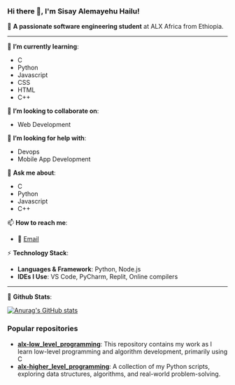 ### Hi there 👋, I'm Sisay Alemayehu Hailu!

🚀 **A passionate software engineering student** at ALX Africa from Ethiopia.

---

🌱 **I’m currently learning**: 
- C
- Python
- Javascript
- CSS
- HTML
- C++

👯 **I’m looking to collaborate on**: 
- Web Development

🤔 **I’m looking for help with**: 
- Devops
- Mobile App Development

💬 **Ask me about**: 
- C
- Python
- Javascript
- C++

📫 **How to reach me**: 
- 📧 [Email](mailto:nattthy954@gmail.com)

⚡ **Technology Stack**:
- **Languages & Framework**: Python, Node.js
- **IDEs I Use**: VS Code, PyCharm, Replit, Online compilers

---

📃 **Github Stats**:

[![Anurag's GitHub stats](https://github-readme-stats.vercel.app/api?username=Nathanage3)](https://github.com/anuraghazra/github-readme-stats)

### Popular repositories

- **[alx-low_level_programming](https://github.com/Nathanage3/alx-low_level_programming.git)**: This repository contains my work as I learn low-level programming and algorithm development, primarily using C
- **[alx-higher_level_programming](https://github.com/Nathanage3/alx-higher_level_programming.git)**: A collection of my Python scripts, exploring data structures, algorithms, and real-world problem-solving.
